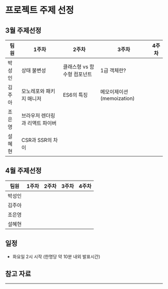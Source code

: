 # 프로젝트 주제 선정

## 3월 주제선정

| 팀원   | 1주차                           | 2주차                       | 3주차 | 4주차 |
| ------ | ------------------------------- | --------------------------- | ----- | ----- |
| 박성인 | 상태 불변성                     | 클래스형 vs 함수형 컴포넌트 |   1급 객체란?    |       |
| 김주아 | 모노레포와 패키지 매니저        | ES6의 특징                  | 메모이제이션(memoization)   |
| 조은영 | 브라우저 렌더링과 리액트 파이버 |                             |       |       |
| 설혜현 | CSR과 SSR의 차이                |                             |       |       |

## 4월 주제선정

| 팀원   | 1주차 | 2주차 | 3주차 | 4주차 |
| ------ | ----- | ----- | ----- | ----- |
| 박성인 |       |       |       |       |
| 김주아 |       |       |       |       |
| 조은영 |       |       |       |       |
| 설혜현 |       |       |       |       |

## 일정

- 화요일 2시 시작 (한명당 약 10분 내외 발표시간)

## 참고 자료

---
